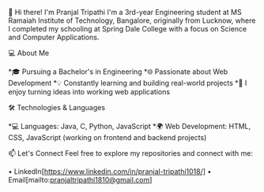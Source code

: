 👋 Hi there! I'm Pranjal Tripathi
I'm a 3rd-year Engineering student at MS Ramaiah Institute of Technology, Bangalore, originally from Lucknow, where I completed my schooling at Spring Dale College with a focus on Science and Computer Applications.

💻 About Me

*🎓 Pursuing a Bachelor's in Engineering
*🌐 Passionate about Web Development
*💡 Constantly learning and building real-world projects
*🔧 I enjoy turning ideas into working web applications

🛠️ Technologies & Languages

*💻 Languages: Java, C, Python, JavaScript
*🌍 Web Development: HTML, CSS, JavaScript (working on frontend and backend projects)

📫 Let's Connect
Feel free to explore my repositories and connect with me:
 
 • LinkedIn[https://www.linkedin.com/in/pranjal-tripathi1018/] 
 • Email[mailto:pranjaltripathi1810@gmail.com]
